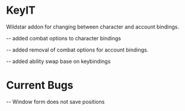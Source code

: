 KeyIT
=====

Wildstar addon for changing between character and account bindings.

-- added combat options to character bindings 

-- added removal of combat options for account bindings.

-- added ability swap base on keybindings


Current Bugs
=
-- Window form does not save positions
